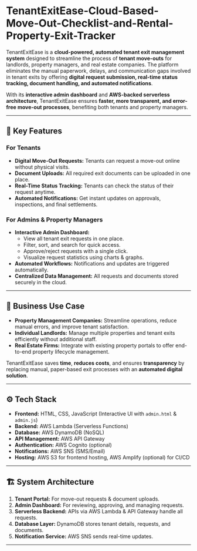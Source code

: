 # TenantExitEase-Cloud-Based-Move-Out-Checklist-and-Rental-Property-Exit-Tracker

TenantExitEase is a **cloud-powered, automated tenant exit management system** designed to streamline the process of **tenant move-outs** for landlords, property managers, and real estate companies. The platform eliminates the manual paperwork, delays, and communication gaps involved in tenant exits by offering **digital request submission, real-time status tracking, document handling, and automated notifications**.  

With its **interactive admin dashboard** and **AWS-backed serverless architecture**, TenantExitEase ensures **faster, more transparent, and error-free move-out processes**, benefiting both tenants and property managers.  

---

## 🌟 Key Features  

### For Tenants  
- **Digital Move-Out Requests:** Tenants can request a move-out online without physical visits.  
- **Document Uploads:** All required exit documents can be uploaded in one place.  
- **Real-Time Status Tracking:** Tenants can check the status of their request anytime.  
- **Automated Notifications:** Get instant updates on approvals, inspections, and final settlements.  

### For Admins & Property Managers  
- **Interactive Admin Dashboard:**  
  - View all tenant exit requests in one place.  
  - Filter, sort, and search for quick access.  
  - Approve/reject requests with a single click.  
  - Visualize request statistics using charts & graphs.  
- **Automated Workflows:** Notifications and updates are triggered automatically.  
- **Centralized Data Management:** All requests and documents stored securely in the cloud.  

---

## 🏢 Business Use Case  

- **Property Management Companies:** Streamline operations, reduce manual errors, and improve tenant satisfaction.  
- **Individual Landlords:** Manage multiple properties and tenant exits efficiently without additional staff.  
- **Real Estate Firms:** Integrate with existing property portals to offer end-to-end property lifecycle management.  

TenantExitEase saves **time**, **reduces costs**, and ensures **transparency** by replacing manual, paper-based exit processes with an **automated digital solution**.  

---

## ⚙️ Tech Stack  

- **Frontend:** HTML, CSS, JavaScript (Interactive UI with `admin.html` & `admin.js`)  
- **Backend:** AWS Lambda (Serverless Functions)  
- **Database:** AWS DynamoDB (NoSQL)  
- **API Management:** AWS API Gateway  
- **Authentication:** AWS Cognito (optional)  
- **Notifications:** AWS SNS (SMS/Email)  
- **Hosting:** AWS S3 for frontend hosting, AWS Amplify (optional) for CI/CD  

---

## 🏗️ System Architecture  

1. **Tenant Portal:** For move-out requests & document uploads.  
2. **Admin Dashboard:** For reviewing, approving, and managing requests.  
3. **Serverless Backend:** APIs via AWS Lambda & API Gateway handle all requests.  
4. **Database Layer:** DynamoDB stores tenant details, requests, and documents.  
5. **Notification Service:** AWS SNS sends real-time updates.  

---

